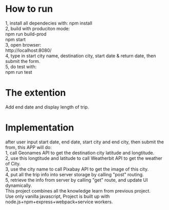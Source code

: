 # How to run
1, install all dependecies with: npm install    
2, build with produciton mode:    
npm run build-prod    
npm start   
3, open browser:   
http://localhost:8080/   
4, type in start city name, destination city, start date & return date, then submit the form.   
5, do test with:   
npm run test

# The extention
Add end date and display length of trip.

# Implementation
after user input start date, end date, start city and end city, then submit the from, this APP will do:   
1, call Geonames API to get the destination city latitude and longtitude.   
2, use this longtitude and latitude to call Weatherbit API to get the weather of City.     
3, use the city name to call Pixabay API to get the image of this city.   
4, put all the trip info into server storage by calling "post" routing.     
5, retrieve the info from server by calling "get" route, and update UI dynamically.    
This project combines all the knowledge learn from previous project.    
Use only vanilla javascript, Project is built up with node.js+npm+express+webpack+service workers.     
 

